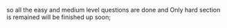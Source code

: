 

so all the easy and medium level questions are done and Only hard section is remained will be finished up soon;  
